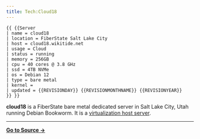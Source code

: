 ```yaml
---
title: Tech:Cloud18
---
```


```
{{ {{Server
| name = cloud18
| location = FiberState Salt Lake City
| host = cloud18.wikitide.net
| usage = Cloud
| status = running
| memory = 256GB
| cpu = 40 cores @ 3.8 GHz
| ssd = 4TB NVMe
| os = Debian 12
| type = bare metal
| kernel = 
| updated = {{REVISIONDAY}} {{REVISIONMONTHNAME}} {{REVISIONYEAR}}
}} }}
```

**cloud18** is a FiberState bare metal dedicated server in Salt Lake City, Utah running Debian Bookworm. It is a [virtualization host server](/tech-docs/techproxmox).

----
**[Go to Source &rarr;](https://meta.miraheze.org/wiki/Tech:Cloud18)**